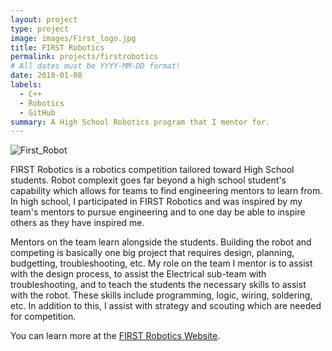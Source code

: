 ```yaml
---
layout: project
type: project
image: images/First_logo.jpg
title: FIRST Robotics
permalink: projects/firstrobotics
# All dates must be YYYY-MM-DD format!
date: 2018-01-08
labels:
  - C++
  - Robotics
  - GitHub
summary: A High School Robotics program that I mentor for. 
---
```


<img class="ui image" src="../images/First_Robot.jpg" alt="First_Robot">






FIRST Robotics is a robotics competition tailored toward High School students. Robot complexit goes far beyond a high school student's capability which allows for teams to find engineering mentors to learn from. In high school, I participated in FIRST Robotics and was inspired by my team's mentors to pursue engineering and to one day be able to inspire others as they have inspired me. 

Mentors on the team learn alongside the students. Building the robot and competing is basically one big project that requires design, planning, budgetting, troubleshooting, etc. My role on the team I mentor is to assist with the design process, to assist the Electrical sub-team with troubleshooting, and to teach the students the necessary skills to assist with the robot. These skills include programming, logic, wiring, soldering, etc. In addition to this, I assist with strategy and scouting which are needed for competition. 
 
You can learn more at the [FIRST Robotics Website](https://www.firstinspires.org/).

